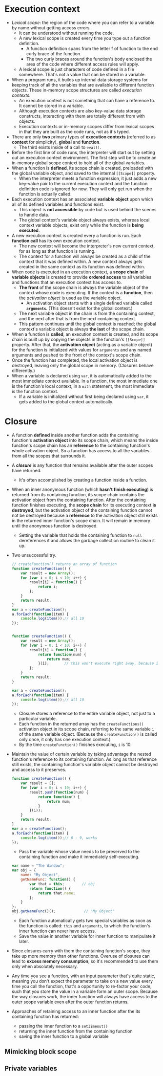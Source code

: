 # Execution context
- *Lexical scope*: the region of the code where you can refer to a variable by name without getting access errors. 
    - It can be understood without running the code.
    - A new lexical scope is created every time you type out a function definition.
        - A function definition spans from the letter f of function to the end curly brace of the function.
        - The two curly braces around the function's body enclosed the area of the code where different access rules will apply.
    - A lexical scope is just characters of code defined in a file somewhere. That's not a value that can be stored in a variable.
- When a program runs, it builds up internal data storage systems for keeping track of all the variables that are available to different function objects. These in-memory scope structures are called *execution contexts*.
    - An execution context is not something that can have a reference to. It cannot be stored in a variable.
    - Although execution contexts are also key-value data storage constructs, interacting with them are totally different from with objects.
    - Execution contexts or in-memory scopes differ from lexical scopes in that they are built as the code runs, not as it's typed.
- There are only **two** primary types of **execution contexts** (referred to as **context** for simplicity), **global** and **function**.
    - The third exists inside of a call to `eval()`.
- Before the first line of code runs, the interpreter will start out by setting out an execution context environment. The first step will be to create an in-memory global scope context to hold all of the global variables.
- When a function is **defined**, its scope chain is created, preloaded with the global variable object, and saved to the internal `[[Scope]]` property.
    - When the interpreter meets a function expression, it just adds a new key-value pair to the current execution context and the function definition code is ignored for now. They will only get run when the function is actually called.
- Each execution context has an associated **variable object** upon which all of its defined variables and functions exist.
    - This object is **not accessible** by code but is used behind the scenes to handle data.  
    - The global context's variable object always exists, whereas local context variable objects, exist only while the function is **being executed**.
- A new execution context is created every a function is run. Each **function call** has its own execution context.
    - The new context will become the interpreter's new current context, for as long as that function is running.
    - The context for a function will always be created as a child of the context that it was defined within. A new context always gets created in the same context as its function was defined within.
- When code is executed in an execution context, a **scope chain** of  **variable objects** is created to provide **ordered access** to all variables and functions that an execution context has access to. 
    - **The front** of the scope chain is always the variable object of the context whose code is executing. If the context is a **function**, then the *activation object* is used as the variable object. 
        - An activation object starts with a single defined variable called **`arguments`**. (This doesn't exist for the global context.) 
    - The next variable object in the chain is from the containing context, and the next after that is from the next containing context. 
    - This pattern continues until the global context is reached; the global context's variable object is always **the last** of the scope chain.
- When a function is **called**, an execution context is created, and its scope chain is built up by copying the objects in the function's `[[Scope]]` property. After that, the **activation object** (acting as a variable object) for the function is initialized with values for `arguments` and any named arguments and pushed to the front of the context's scope chain.
- Once the function has completed, the local activation object is destroyed, leaving only the global scope in memory. (Closures behave differently.)
- When a variable is declared using `var`, it is automatically added to the most immediate context available. In a function, the most immediate one is the function's local context; in a `with` statement, the most immediate is the function context. 
    - If a variable is initialized without first being declared using `var`, it gets added to the global context automatically.
# Closure
- A function **defined** inside another function adds the containing function's **activation object** into its scope chain, which means the inside function's scope chain has an **reference** to the containing function's whole activation object. So a function has access to all the variables from all the scopes that surrounds it. 
- A ***closure*** is any function that remains available after the outer scopes have returned. 
    - It's often accomplished by creating a function inside a function.
- When an inner anonymous function (which **hasn't finish executing**) is returned from its containing function, its scope chain contains the activation object from the containing function. After the containing function finishes executing, the **scope chain** for its executing context **is destroyed**, but the activation object of the containing function cannot not be destroyed because a **reference** to the activation object still exists in the returned inner function's scope chain. It will remain in memory until the anonymous function is destroyed.
    - Setting the variable that holds the containing function to `null` dereferences it and allows the garbage collection routine to clean it up.
- Two unsuccessful try.

    ```javascript
    // createFunction() returns an array of function
    function createFunction() {
        var result = new Array();
        for (var i = 0; i < 10; i++) {
            result[i] = function() {
                return i;
            };
        }
        return result;
    }
    var a = createFunction();
    a.forEach(function(item) {
        console.log(item());// all 10
    });  


    function createFunction() {
        var result = new Array();
        for (var i = 0; i < 10; i++) {
            result[i] = function() {
                return function(num) {
                    return num;
                }(i);       // this won't execute right away, because its containing function is not self-executing immediately
            };
        }
        return result;  
    }

    var a = createFunction();
    a.forEach(function(item) {
        console.log(item());// all 10
    });                     
    ```

    - Closure stores a reference to the entire variable object, not just to a particular variable. 
    - Each function in the returned array has the `createFunctions()` activation object in its scope chain, referring to the same variable `i` of the same variable object. (Because the `createFunction()` is called only once, it only has one execution context.)
    - By the time `createFunction()` finishes executing, `i` is 10.
-  Maintain the value of certain variable by taking advantage the nested function's reference to its containing function. As long as that reference still exists, the containing function's variable object cannot be destroyed and access to it preserves.

    ```javascript
    function createFunction() {
        var result = [];
        for (var i = 0; i < 10; i++) {
            result.push(function(num) {
                return function() {
                    return num;
                }
            }(i));
        }
        return result;
    }
    var a = createFunction();
    a.forEach(function(item) {
        console.log(item());// 0 - 9, works
    }); 
    ```

    - Pass the variable whose value needs to be preserved to the containing function and make it immediately self-executing.

    ```javascript
    var name = "The Window";
    var obj = {
        name: "My Object",
        getNameFunc: function() {
            var that = this;        // obj
            return function() {
                return that.name;
            };
        }
    };
    obj.getNameFunc()();             // "My Object"
    ```

    - Each function automatically gets two special variables as soon as the function is called: `this` and `arguments`, to which the function's inner function can never have access. 
    - Save the value in another variable for inner function to manipulate it later.
- Since closures carry with them the containing function's scope, they take up more memory than other functions. Overuse of closures can lead to **excess memory consumption**, so it's recommended to use them only when absolutely necessary.

- Any time you see a function, with an input parameter that's quite static, meaning you don't expect the parameter to take on a new value every time you call the function, that's a opportunity to re-factor your code, such that you store the value in a variable form an outer scope. Because the way closures work, the inner function will always have access to the outer scope variable even after the outer function returns.
- Approaches of retaining access to an inner function after the its containing function has returned: 
    - passing the inner function to a `setIimeout()`
    - returning the inner function from the containing function
    - saving the inner function to a global variable 
## Mimicking block scope
## Private variables